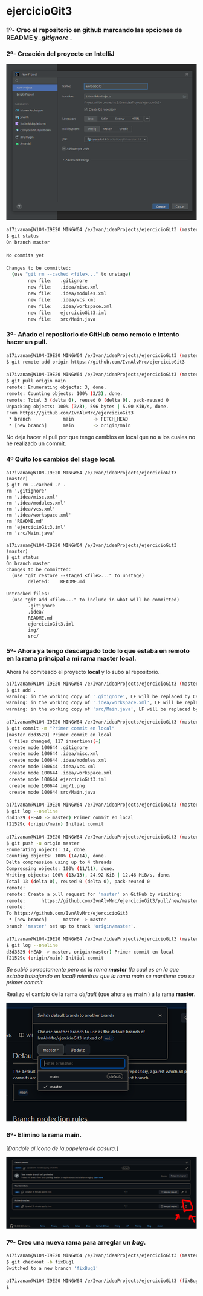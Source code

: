 # ejercicioGit3

 ### 1º- Creo el repositorio en github marcando las opciones de README y _.gitignore_ .

### 2º- Creación del proyecto en IntelliJ
![Creando el proyecto en IntelliJ](img/1.png)

```bash
a17ivanam@W10N-I9E20 MINGW64 /e/Ivan/ideaProjects/ejercicioGit3 (master)
$ git status
On branch master

No commits yet

Changes to be committed:
  (use "git rm --cached <file>..." to unstage)
        new file:   .gitignore
        new file:   .idea/misc.xml
        new file:   .idea/modules.xml
        new file:   .idea/vcs.xml
        new file:   .idea/workspace.xml
        new file:   ejercicioGit3.iml
        new file:   src/Main.java
```
### 3º- Añado el repositorio de GitHub como remoto e intento hacer un pull.
```bash
a17ivanam@W10N-I9E20 MINGW64 /e/Ivan/ideaProjects/ejercicioGit3 (master)
$ git remote add origin https://github.com/IvnAlvMrc/ejercicioGit3

a17ivanam@W10N-I9E20 MINGW64 /e/Ivan/ideaProjects/ejercicioGit3 (master)
$ git pull origin main
remote: Enumerating objects: 3, done.
remote: Counting objects: 100% (3/3), done.
remote: Total 3 (delta 0), reused 0 (delta 0), pack-reused 0
Unpacking objects: 100% (3/3), 596 bytes | 5.00 KiB/s, done.
From https://github.com/IvnAlvMrc/ejercicioGit3
 * branch            main       -> FETCH_HEAD
 * [new branch]      main       -> origin/main
```
No deja hacer el pull por que tengo cambios en local que no a los cuales no he realizado un commit.

### 4º Quito los cambios del stage local. 

```
a17ivanam@W10N-I9E20 MINGW64 /e/Ivan/ideaProjects/ejercicioGit3 (master)
$ git rm --cached -r .
rm '.gitignore'
rm '.idea/misc.xml'
rm '.idea/modules.xml'
rm '.idea/vcs.xml'
rm '.idea/workspace.xml'
rm 'README.md'
rm 'ejercicioGit3.iml'
rm 'src/Main.java'

a17ivanam@W10N-I9E20 MINGW64 /e/Ivan/ideaProjects/ejercicioGit3 (master)
$ git status
On branch master
Changes to be committed:
  (use "git restore --staged <file>..." to unstage)
        deleted:    README.md

Untracked files:
  (use "git add <file>..." to include in what will be committed)
        .gitignore
        .idea/
        README.md
        ejercicioGit3.iml
        img/
        src/
```
### 5º- Ahora ya tengo  descargado todo lo que estaba en remoto en la rama principal a mi rama master local.
Ahora he comiteado el proyecto __local__ y lo subo al repositorio.

```bash
a17ivanam@W10N-I9E20 MINGW64 /e/Ivan/ideaProjects/ejercicioGit3 (master)
$ git add .
warning: in the working copy of '.gitignore', LF will be replaced by CRLF the next time Git touches it
warning: in the working copy of '.idea/workspace.xml', LF will be replaced by CRLF the next time Git touches it
warning: in the working copy of 'src/Main.java', LF will be replaced by CRLF the next time Git touches it

a17ivanam@W10N-I9E20 MINGW64 /e/Ivan/ideaProjects/ejercicioGit3 (master)
$ git commit -m "Primer commit en local"
[master d3d3529] Primer commit en local
 8 files changed, 117 insertions(+)
 create mode 100644 .gitignore
 create mode 100644 .idea/misc.xml
 create mode 100644 .idea/modules.xml
 create mode 100644 .idea/vcs.xml
 create mode 100644 .idea/workspace.xml
 create mode 100644 ejercicioGit3.iml
 create mode 100644 img/1.png
 create mode 100644 src/Main.java

a17ivanam@W10N-I9E20 MINGW64 /e/Ivan/ideaProjects/ejercicioGit3 (master)
$ git log --oneline
d3d3529 (HEAD -> master) Primer commit en local
f21529c (origin/main) Initial commit

a17ivanam@W10N-I9E20 MINGW64 /e/Ivan/ideaProjects/ejercicioGit3 (master)
$ git push -u origin master
Enumerating objects: 14, done.
Counting objects: 100% (14/14), done.
Delta compression using up to 4 threads
Compressing objects: 100% (11/11), done.
Writing objects: 100% (13/13), 24.92 KiB | 12.46 MiB/s, done.
Total 13 (delta 0), reused 0 (delta 0), pack-reused 0
remote:
remote: Create a pull request for 'master' on GitHub by visiting:
remote:      https://github.com/IvnAlvMrc/ejercicioGit3/pull/new/master
remote:
To https://github.com/IvnAlvMrc/ejercicioGit3
 * [new branch]      master -> master
branch 'master' set up to track 'origin/master'.

a17ivanam@W10N-I9E20 MINGW64 /e/Ivan/ideaProjects/ejercicioGit3 (master)
$ git log --oneline
d3d3529 (HEAD -> master, origin/master) Primer commit en local
f21529c (origin/main) Initial commit


```
_Se subió correctamente pero en la rama ___master___ (la cual es en la que estaba trabajando en local) mientras que la rama main se mantiene con su primer commit._ 

Realizo el cambio de la rama _default_ (que ahora es **main** ) a la rama **master**. 

![Cambiando la rama default](img/2.png)


### 6º- Elimino la rama main. 
[_Dandole al icono de la papelera de basura._]

![](img/3.png)

### 7º- Creo una nueva rama para arreglar un _bug_.
```bash
a17ivanam@W10N-I9E20 MINGW64 /e/Ivan/ideaProjects/ejercicioGit3 (master)
$ git checkout -b fixBug1
Switched to a new branch 'fixBug1'

a17ivanam@W10N-I9E20 MINGW64 /e/Ivan/ideaProjects/ejercicioGit3 (fixBug1)
$

```
